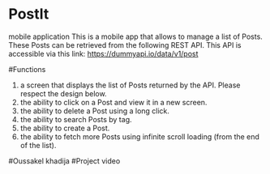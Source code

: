 # PostIt
mobile application
This is a mobile app that allows to manage a list of Posts. These Posts can be retrieved from the following REST API.
This API is accessible via this link: https://dummyapi.io/data/v1/post

#Functions
1. a screen that displays the list of Posts returned by the API. Please respect the design below.
2. the ability to click on a Post and view it in a new screen.
3. the ability to delete a Post using a long click.
4. the ability to search Posts by tag.
5. the ability to create a Post.
6. the ability to fetch more Posts using infinite scroll loading (from the end of the list).

#Oussakel khadija
#Project video
